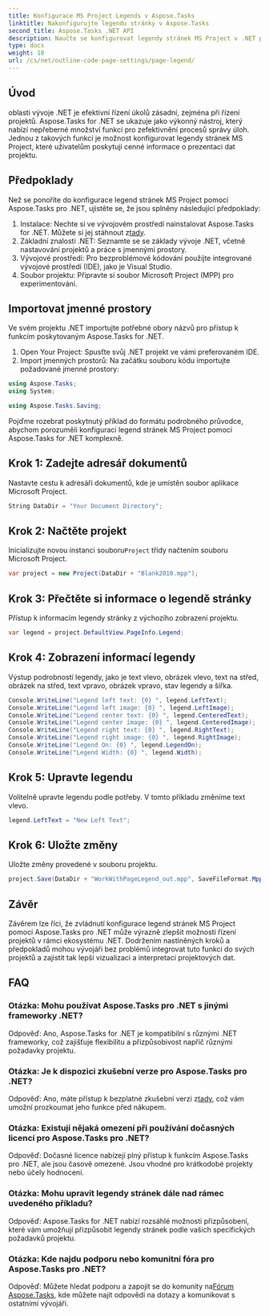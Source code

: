 ```yaml
---
title: Konfigurace MS Project Legends v Aspose.Tasks
linktitle: Nakonfigurujte legendu stránky v Aspose.Tasks
second_title: Aspose.Tasks .NET API
description: Naučte se konfigurovat legendy stránek MS Project v .NET pomocí Aspose.Tasks pro efektivní řízení projektů. Poskytován průvodce krok za krokem.
type: docs
weight: 18
url: /cs/net/outline-code-page-settings/page-legend/
---
```

## Úvod
oblasti vývoje .NET je efektivní řízení úkolů zásadní, zejména při řízení projektů. Aspose.Tasks for .NET se ukazuje jako výkonný nástroj, který nabízí nepřeberné množství funkcí pro zefektivnění procesů správy úloh. Jednou z takových funkcí je možnost konfigurovat legendy stránek MS Project, které uživatelům poskytují cenné informace o prezentaci dat projektu.
## Předpoklady
Než se ponoříte do konfigurace legend stránek MS Project pomocí Aspose.Tasks pro .NET, ujistěte se, že jsou splněny následující předpoklady:
1.  Instalace: Nechte si ve vývojovém prostředí nainstalovat Aspose.Tasks for .NET. Můžete si jej stáhnout z[tady](https://releases.aspose.com/tasks/net/).
2. Základní znalosti .NET: Seznamte se se základy vývoje .NET, včetně nastavování projektů a práce s jmennými prostory.
3. Vývojové prostředí: Pro bezproblémové kódování použijte integrované vývojové prostředí (IDE), jako je Visual Studio.
4. Soubor projektu: Připravte si soubor Microsoft Project (MPP) pro experimentování.

## Importovat jmenné prostory
Ve svém projektu .NET importujte potřebné obory názvů pro přístup k funkcím poskytovaným Aspose.Tasks for .NET.
1. Open Your Project: Spusťte svůj .NET projekt ve vámi preferovaném IDE.
2. Import jmenných prostorů: Na začátku souboru kódu importujte požadované jmenné prostory:
```csharp
using Aspose.Tasks;
using System;

using Aspose.Tasks.Saving;
```
Pojďme rozebrat poskytnutý příklad do formátu podrobného průvodce, abychom porozuměli konfiguraci legend stránek MS Project pomocí Aspose.Tasks for .NET komplexně.

## Krok 1: Zadejte adresář dokumentů
Nastavte cestu k adresáři dokumentů, kde je umístěn soubor aplikace Microsoft Project.

```csharp
String DataDir = "Your Document Directory";
```
## Krok 2: Načtěte projekt
 Inicializujte novou instanci souboru`Project` třídy načtením souboru Microsoft Project.

```csharp
var project = new Project(DataDir + "Blank2010.mpp");
```
## Krok 3: Přečtěte si informace o legendě stránky
Přístup k informacím legendy stránky z výchozího zobrazení projektu.

```csharp
var legend = project.DefaultView.PageInfo.Legend;
```
## Krok 4: Zobrazení informací legendy
Výstup podrobností legendy, jako je text vlevo, obrázek vlevo, text na střed, obrázek na střed, text vpravo, obrázek vpravo, stav legendy a šířka.

```csharp
Console.WriteLine("Legend left text: {0} ", legend.LeftText);
Console.WriteLine("Legend left image: {0} ", legend.LeftImage);
Console.WriteLine("Legend center text: {0} ", legend.CenteredText);
Console.WriteLine("Legend center image: {0} ", legend.CenteredImage);
Console.WriteLine("Legend right text: {0} ", legend.RightText);
Console.WriteLine("Legend right image: {0} ", legend.RightImage);
Console.WriteLine("Legend On: {0} ", legend.LegendOn);
Console.WriteLine("Legend Width: {0} ", legend.Width);
```
## Krok 5: Upravte legendu
Volitelně upravte legendu podle potřeby. V tomto příkladu změníme text vlevo.

```csharp
legend.LeftText = "New Left Text";
```
## Krok 6: Uložte změny
Uložte změny provedené v souboru projektu.

```csharp
project.Save(DataDir + "WorkWithPageLegend_out.mpp", SaveFileFormat.Mpp);
```

## Závěr
Závěrem lze říci, že zvládnutí konfigurace legend stránek MS Project pomocí Aspose.Tasks pro .NET může výrazně zlepšit možnosti řízení projektů v rámci ekosystému .NET. Dodržením nastíněných kroků a předpokladů mohou vývojáři bez problémů integrovat tuto funkci do svých projektů a zajistit tak lepší vizualizaci a interpretaci projektových dat.
## FAQ
### Otázka: Mohu používat Aspose.Tasks pro .NET s jinými frameworky .NET?
Odpověď: Ano, Aspose.Tasks for .NET je kompatibilní s různými .NET frameworky, což zajišťuje flexibilitu a přizpůsobivost napříč různými požadavky projektu.
### Otázka: Je k dispozici zkušební verze pro Aspose.Tasks pro .NET?
 Odpověď: Ano, máte přístup k bezplatné zkušební verzi z[tady](https://releases.aspose.com/), což vám umožní prozkoumat jeho funkce před nákupem.
### Otázka: Existují nějaká omezení při používání dočasných licencí pro Aspose.Tasks pro .NET?
Odpověď: Dočasné licence nabízejí plný přístup k funkcím Aspose.Tasks pro .NET, ale jsou časově omezené. Jsou vhodné pro krátkodobé projekty nebo účely hodnocení.
### Otázka: Mohu upravit legendy stránek dále nad rámec uvedeného příkladu?
Odpověď: Aspose.Tasks for .NET nabízí rozsáhlé možnosti přizpůsobení, které vám umožňují přizpůsobit legendy stránek podle vašich specifických požadavků projektu.
### Otázka: Kde najdu podporu nebo komunitní fóra pro Aspose.Tasks pro .NET?
 Odpověď: Můžete hledat podporu a zapojit se do komunity na[Fórum Aspose.Tasks](https://forum.aspose.com/c/tasks/15), kde můžete najít odpovědi na dotazy a komunikovat s ostatními vývojáři.
